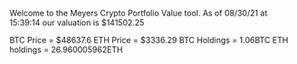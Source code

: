Welcome to the Meyers Crypto Portfolio Value tool. 
As of 08/30/21 at 15:39:14 our valuation is $141502.25 

BTC Price = $48637.6
 ETH Price = $3336.29
BTC Holdings = 1.06BTC
 ETH holdings = 26.960005962ETH 
